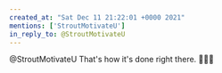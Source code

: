 ```yaml
---
created_at: "Sat Dec 11 21:22:01 +0000 2021"
mentions: ['StroutMotivateU']
in_reply_to: @StroutMotivateU
---
```


@StroutMotivateU That's how it's done right there. 👏👏👏